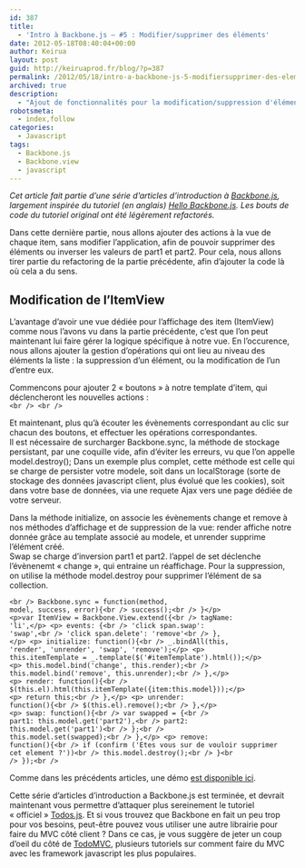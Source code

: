 ```yaml
---
id: 387
title:
  - 'Intro à Backbone.js – #5 : Modifier/supprimer des éléments'
date: 2012-05-18T08:40:04+00:00
author: Keirua
layout: post
guid: http://keiruaprod.fr/blog/?p=387
permalink: /2012/05/18/intro-a-backbone-js-5-modifiersupprimer-des-elements/
archived: true
description:
  - "Ajout de fonctionnalités pour la modification/suppression d'éléments à notre application d'apprentissage de Backbone.js"
robotsmeta:
  - index,follow
categories:
  - Javascript
tags:
  - Backbone.js
  - Backbone.view
  - javascript
---
```

_Cet article fait partie d&rsquo;une série d&rsquo;articles d&rsquo;introduction à [Backbone.js](http://documentcloud.github.com/backbone/ "Backbone.js"), largement inspirée du tutoriel (en anglais) [Hello Backbone.js](http://arturadib.com/hello-backbonejs/ "Hello Backbone.js"). Les bouts de code du tutoriel original ont été légèrement refactorés._

Dans cette dernière partie, nous allons ajouter des actions à la vue de chaque item, sans modifier l&rsquo;application, afin de pouvoir supprimer des éléments ou inverser les valeurs de part1 et part2. Pour cela, nous allons tirer partie du refactoring de la partie précédente, afin d&rsquo;ajouter la code là où cela a du sens.

## Modification de l&rsquo;ItemView

L&rsquo;avantage d&rsquo;avoir une vue dédiée pour l&rsquo;affichage des item (ItemView) comme nous l&rsquo;avons vu dans la partie précédente, c&rsquo;est que l&rsquo;on peut maintenant lui faire gérer la logique spécifique à notre vue. En l&rsquo;occurence, nous allons ajouter la gestion d&rsquo;opérations qui ont lieu au niveau des éléments la liste : la suppression d&rsquo;un élément, ou la modification de l&rsquo;un d&rsquo;entre eux.  
<!--more-->

  
Commencons pour ajouter 2 « boutons » à notre template d&rsquo;item, qui déclencheront les nouvelles actions :  
<code lang="html">&lt;br />
&lt;br />
</code>

Et maintenant, plus qu&rsquo;à écouter les évènements correspondant au clic sur chacun des boutons, et effectuer les opérations correspondantes.  
Il est nécessaire de surcharger Backbone.sync, la méthode de stockage persistant, par une coquille vide, afin d&rsquo;éviter les erreurs, vu que l&rsquo;on appelle model.destroy(); Dans un exemple plus complet, cette méthode est celle qui se charge de persister votre modele, soit dans un localStorage (sorte de stockage des données javascript client, plus évolué que les cookies), soit dans votre base de données, via une requete Ajax vers une page dédiée de votre serveur.

Dans la méthode initialize, on associe les évènements change et remove à nos méthodes d&rsquo;affichage et de suppression de la vue: render affiche notre donnée grâce au template associé au modele, et unrender supprime l&rsquo;élément créé.  
Swap se charge d&rsquo;inversion part1 et part2. l&rsquo;appel de set déclenche l&rsquo;évènenemt « change », qui entraine un réaffichage. Pour la suppression, on utilise la méthode model.destroy pour supprimer l&rsquo;élément de sa collection.

<code lang="javascript">&lt;br />
Backbone.sync = function(method, model, success, error){&lt;br />
	success();&lt;br />
}&lt;/p>
&lt;p>var ItemView = Backbone.View.extend({&lt;br />
	tagName: 'li',&lt;/p>
&lt;p>	events: {&lt;br />
	  'click span.swap':  'swap',&lt;br />
	  'click span.delete': 'remove'&lt;br />
	}, &lt;/p>
&lt;p>	initialize: function(){&lt;br />
	  _.bindAll(this, 'render', 'unrender', 'swap', 'remove');&lt;/p>
&lt;p>	  this.itemTemplate = _.template($('#itemTemplate').html());&lt;/p>
&lt;p>	  this.model.bind('change', this.render);&lt;br />
	  this.model.bind('remove', this.unrender);&lt;br />
	},&lt;/p>
&lt;p>	render: function(){&lt;br />
		$(this.el).html(this.itemTemplate({item:this.model}));&lt;/p>
&lt;p>	  return this;&lt;br />
	},&lt;/p>
&lt;p>	unrender: function(){&lt;br />
	  $(this.el).remove();&lt;br />
	},&lt;/p>
&lt;p>	swap: function(){&lt;br />
	  var swapped = {&lt;br />
		part1: this.model.get('part2'),&lt;br />
		part2: this.model.get('part1')&lt;br />
	  };&lt;br />
	  this.model.set(swapped);&lt;br />
	},&lt;/p>
&lt;p>	remove: function(){&lt;br />
		if (confirm ('Etes vous sur de vouloir supprimer cet element ?'))&lt;br />
			this.model.destroy();&lt;br />
	}&lt;br />
});&lt;br />
</code>

Comme dans les précédents articles, une démo [est disponible ici](http://keiruaprod.fr/hellobackbone-fr/part5/part5.htm).

Cette série d&rsquo;articles d&rsquo;introduction a Backbone.js est terminée, et devrait maintenant vous permettre d&rsquo;attaquer plus sereinement le tutoriel « officiel » [Todos.js](http://documentcloud.github.com/backbone/docs/todos.html). Et si vous trouvez que Backbone en fait un peu trop pour vos besoins, peut-être pouvez vous utiliser une autre librairie pour faire du MVC côté client ? Dans ce cas, je vous suggère de jeter un coup d&rsquo;oeil du côté de [TodoMVC](http://addyosmani.github.com/todomvc/), plusieurs tutoriels sur comment faire du MVC avec les framework javascript les plus populaires.
